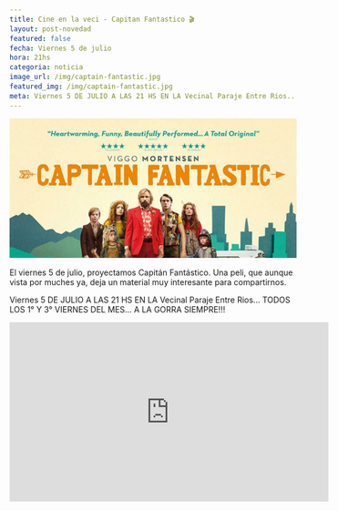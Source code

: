 ```yaml
---
title: Cine en la veci - Capitan Fantastico 🎬
layout: post-novedad
featured: false
fecha: Viernes 5 de julio
hora: 21hs
categoria: noticia
image_url: /img/captain-fantastic.jpg
featured_img: /img/captain-fantastic.jpg
meta: Viernes 5 DE JULIO A LAS 21 HS EN LA Vecinal Paraje Entre Rios... TODOS LOS 1° Y 3° VIERNES DEL MES... A LA GORRA SIEMPRE!!!
---
```


<div style="position: relative;">
    <div class="gallery col-3">
        <a style="width: 100%;" href="/img/captain-fantastic.jpg" data-fancybox="images" data-srcset="/img/captain-fantastic.jpg" class="item-gallery">
        <img src="/img/captain-fantastic.jpg" />
        </a>
    </div>
</div>

El viernes 5 de julio, proyectamos Capitán Fantástico. Una peli, que aunque vista por muches ya, deja un material muy interesante para compartirnos.

Viernes 5 DE JULIO A LAS 21 HS EN LA Vecinal Paraje Entre Rios... TODOS LOS 1° Y 3° VIERNES DEL MES... A LA GORRA SIEMPRE!!!

<iframe width="560" height="315" src="https://www.youtube.com/embed/beiB1Iu04g8" frameborder="0" allow="accelerometer; autoplay; encrypted-media; gyroscope; picture-in-picture" allowfullscreen></iframe>

